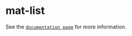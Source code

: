 # mat-list

See the [`documentation page`](http://expandjs.com/elements/mat-list) for more information.